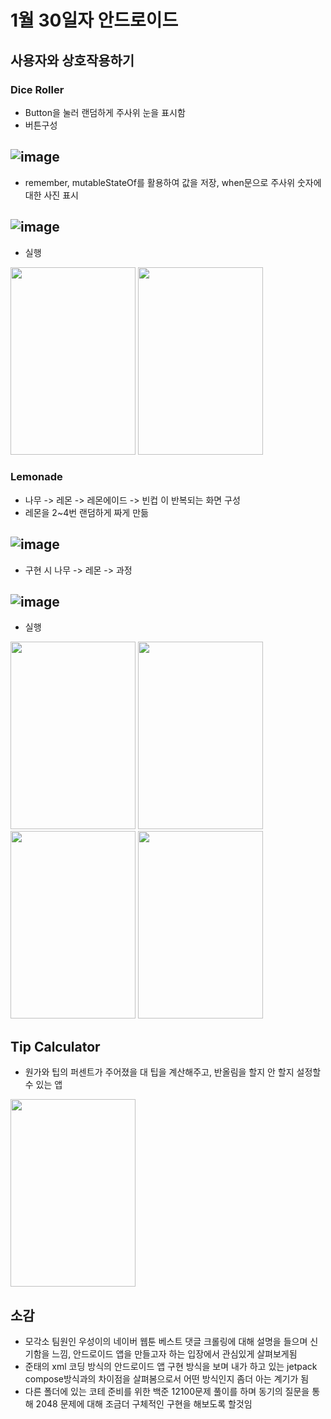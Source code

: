 # 1월 30일자 안드로이드
## 사용자와 상호작용하기
### Dice Roller
- Button을 눌러 랜덤하게 주사위 눈을 표시함
- 버튼구성
## ![image](https://user-images.githubusercontent.com/48954288/215646558-50049918-e187-4cf0-9e32-949f27a6fa1b.png)
- remember, mutableStateOf를 활용하여 값을 저장, when문으로 주사위 숫자에 대한 사진 표시
## ![image](https://user-images.githubusercontent.com/48954288/215646421-7d8ddd62-7078-4337-9248-ae0ab6409f04.png)
- 실행
<img src="https://user-images.githubusercontent.com/48954288/215647435-0e79ab89-28bd-4b51-9a86-8c42f41d9d7a.png" width="200" height="300"/>
<img src="https://user-images.githubusercontent.com/48954288/215647561-e484785d-1ef1-4194-9683-e6249a061bc9.png" width="200" height="300"/>

### Lemonade 
- 나무 -> 레몬 -> 레몬에이드 -> 빈컵 이 반복되는 화면 구성
- 레몬을 2~4번 랜덤하게 짜게 만듦
## ![image](https://user-images.githubusercontent.com/48954288/215649693-6401582d-eb1e-4abb-b663-1ad1c8e19fbd.png)
- 구현 시 나무 -> 레몬 -> 과정
## ![image](https://user-images.githubusercontent.com/48954288/215649776-d81bcc41-43e0-44e4-8b17-57fe67616b38.png)
- 실행
<img src="https://user-images.githubusercontent.com/48954288/215650761-094bebf4-a417-43db-b4f9-e9e51eeb280a.png" width="200" height="300"/>
<img src="https://user-images.githubusercontent.com/48954288/215650788-9306fc74-f8c9-4cbf-aa6b-6fe5117f3efd.png" width="200" height="300"/>
<img src="https://user-images.githubusercontent.com/48954288/215650862-1c374121-ffec-483e-aa7a-ec9c405572cc.png" width="200" height="300"/>
<img src="https://user-images.githubusercontent.com/48954288/215650892-d178c6e4-f95f-436b-b3cc-33f8f5b6114d.png" width="200" height="300"/>

## Tip Calculator
- 원가와 팁의 퍼센트가 주어졌을 대 팁을 계산해주고, 반올림을 할지 안 할지 설정할 수 있는 앱
<img src="https://user-images.githubusercontent.com/48954288/215674313-910062e1-f758-45c6-95d0-cc0f901fad2e.png" width="200" height="300"/>

## 소감
- 모각소 팀원인 우성이의 네이버 웹툰 베스트 댓글 크롤링에 대해 설명을 들으며 신기함을 느낌, 안드로이드 앱을 만들고자 하는 입장에서 관심있게 살펴보게됨
- 준태의 xml 코딩 방식의 안드로이드 앱 구현 방식을 보며 내가 하고 있는 jetpack compose방식과의 차이점을 살펴봄으로서 어떤 방식인지 좀더 아는 계기가 됨
- 다른 폴더에 있는 코테 준비를 위한 백준 12100문제 풀이를 하며 동기의 질문을 통해 2048 문제에 대해 조금더 구체적인 구현을 해보도록 할것임 
